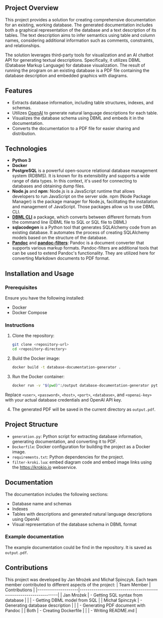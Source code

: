 ## Project Overview

This project provides a solution for creating comprehensive documentation for an existing, working database. The generated documentation includes both a graphical representation of the database and a text description of its tables. The text description aims to infer semantics using table and column names, considering additional information such as comments, constraints, and relationships.

The solution leverages third-party tools for visualization and an AI chatbot API for generating textual descriptions. Specifically, it utilizes DBML (Database Markup Language) for database visualization. The result of running the program on an existing database is a PDF file containing the database description and embedded graphics with diagrams.

## Features

- Extracts database information, including table structures, indexes, and schemas.
- Utilizes [OpenAI](https://www.openai.com/) to generate natural language descriptions for each table.
- Visualizes the database schema using DBML and embeds it in the documentation.
- Converts the documentation to a PDF file for easier sharing and distribution.

## Technologies 

- **Python 3**
- **Docker**
- **PostgreSQL** is a powerful open-source relational database management system (RDBMS). It is known for its extensibility and supports a wide range of data types. In this context, it's used for connecting to databases and obtaining dump files.
- **Node.js** and **npm**: Node.js is a JavaScript runtime that allows developers to run JavaScript on the server side. npm (Node Package Manager) is the package manager for Node.js, facilitating the installation and management of JavaScript. Those packages allow us to use DBML CLI.
- **[DBML CLI](https://www.dbml.org/cli)** a package, which converts between different formats from the command line (DBML file to SQL or SQL file to DBML)
- **sqlacodegen** is a Python tool that generates SQLAlchemy code from an existing database. It automates the process of creating SQLAlchemy models based on the structure of the database.
- **[Pandoc](https://pandoc.org/)** and **[pandoc-filters](https://github.com/mittelmark/pandoc-filters)**: Pandoc is a document converter that supports various markup formats. Pandoc-filters are additional tools that can be used to extend Pandoc's functionality. They are utilized here for converting Markdown documents to PDF format.


## Installation and Usage

### Prerequisites

Ensure you have the following installed:

- Docker
- Docker Compose

### Instructions

1. Clone the repository:

   ```bash
   git clone <repository-url>
   cd <repository-directory>

2. Build the Docker image:

    ```bash
    docker build -t database-documentation-generator .

3. Run the Docker container:

    ```bash
    docker run -v "$(pwd)":/output database-documentation-generator python3 /app/generation.py <user> <password> <host> <port> <database> <openai-key> 

Replace `<user>`, `<password>`, `<host>`, `<port>`, `<database>`, and `<openai-key>` with your actual database credentials and OpenAI API key.


4. The generated PDF will be saved in the current directory as `output.pdf`.

## Project Structure
- `generation.py`: Python script for extracting database information, generating documentation, and converting it to PDF.
- `Dockerfile`: Docker configuration for building the project as a Docker image.
- `requirements.txt`: Python dependencies for the project.
- `filter-kroki.lua`: embed diagram code and embed image links using the https://krokio.io webservice.

## Documentation
The documentation includes the following sections:

- Database name and schemas
- Indexes
- Tables with descriptions and generated natural language descriptions using OpenAI
- Visual representation of the database schema in DBML format

### Example documentation

The example documentation could be find in the repository. It is saved as `output.pdf`.

## Contributions
This project was developed by Jan Mrożek and Michał Spinczyk. Each team member contributed to different aspects of the project:
| Team Member         | Contributions                                                      |
|---------------------|-------------------------------------------------------------------|
| Jan Mrożek          | - Getting SQL syntax from database                                  |
|                     | - Getting DBML model from SQL                                      |
| Michał Spinczyk      | - Generating database description                                  |
|                     | - Generating PDF document with Pandoc                               |
| Both                | - Creating Dockerfile                                              |
|                     | - Writing README.md                                                |